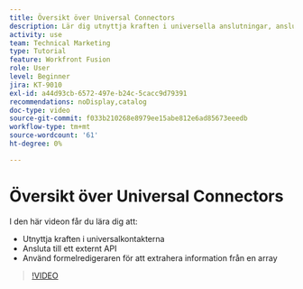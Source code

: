 ```yaml
---
title: Översikt över Universal Connectors
description: Lär dig utnyttja kraften i universella anslutningar, ansluta till ett externt API och extrahera information från en array, allt i  [!DNL Adobe Workfront Fusion].
activity: use
team: Technical Marketing
type: Tutorial
feature: Workfront Fusion
role: User
level: Beginner
jira: KT-9010
exl-id: a44d93cb-6572-497e-b24c-5cacc9d79391
recommendations: noDisplay,catalog
doc-type: video
source-git-commit: f033b210268e8979ee15abe812e6ad85673eeedb
workflow-type: tm+mt
source-wordcount: '61'
ht-degree: 0%

---
```


# Översikt över Universal Connectors

I den här videon får du lära dig att:

* Utnyttja kraften i universalkontakterna
* Ansluta till ett externt API
* Använd formelredigeraren för att extrahera information från en array

>[!VIDEO](https://video.tv.adobe.com/v/335269/?quality=12&learn=on)
